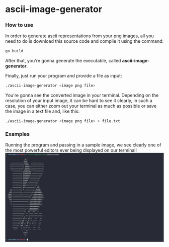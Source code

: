 # ascii-image-generator

### How to use 
In order to generate ascii representations from your png images, all you need to do is download this source code and compile it using the command: 

```bash
go build
```

After that, you're gonna generate the executable, called __ascii-image-generator__.

Finally, just run your program and provide a file as input: 
```bash
./ascii-image-generator <image png file>
```

You're gonna see the converted image in your terminal. Depending on the resolution of your input image, it can be hard to see it clearly, in such a case, you can either zoom out your terminal as much as possible or save the image in a text file and, like this:

```bash
./ascii-image-generator <image png file> > file.txt
```
### Examples 
Running the program and passing in a sample image, we see clearly one of the most powerful editors ever being displayed on our terminal! 
![vim terminal image](https://github.com/KPMGE/ascii-image-generator/blob/main/images/vim-gen.png)

